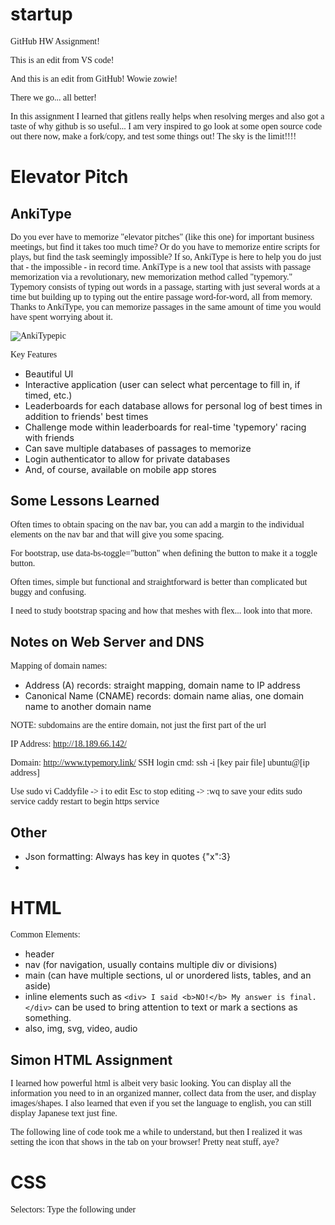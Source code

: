 # startup
GitHub HW Assignment!

This is an edit from VS code!

And this is an edit from GitHub! Wowie zowie!

There we go... all better!

In this assignment I learned that gitlens really helps when resolving merges and also got a taste of why github is so useful... I am very inspired to go look at some open source code out there now, make a fork/copy, and test some things out! The sky is the limit!!!!

 # Elevator Pitch
 ## AnkiType
Do you ever have to memorize "elevator pitches" (like this one) for important business meetings, but find it takes too much time? Or do you have to memorize entire scripts for plays, but find the task seemingly impossible? If so, AnkiType is here to help you do just that - the impossible - in record time. AnkiType is a new tool that assists with passage memorization via a revolutionary, new memorization method called "typemory." Typemory consists of typing out words in a passage, starting with just several words at a time but building up to typing out the entire passage word-for-word, all from memory. Thanks to AnkiType, you can memorize passages in the same amount of time you would have spent worrying about it.


![AnkiTypepic](https://user-images.githubusercontent.com/122409716/214924230-aa613057-602a-4afe-930c-5bb62e81f96a.png)

Key Features
- Beautiful UI
- Interactive application (user can select what percentage to fill in, if timed, etc.)
- Leaderboards for each database allows for personal log of best times in addition to friends' best times
- Challenge mode within leaderboards for real-time 'typemory' racing with friends
- Can save multiple databases of passages to memorize
- Login authenticator to allow for private databases
- And, of course, available on mobile app stores

## Some Lessons Learned

Often times to obtain spacing on the nav bar, you can add a margin to the individual elements on the nav bar and that will give you some spacing.

For bootstrap, use data-bs-toggle="button" when defining the button to make it a toggle button.

Often times, simple but functional and straightforward is better than complicated but buggy and confusing.

I need to study bootstrap spacing and how that meshes with flex... look into that more.

## Notes on Web Server and DNS

Mapping of domain names:
- Address (A) records: straight mapping, domain name to IP address
- Canonical Name (CNAME) records: domain name alias, one domain name to another domain name

NOTE: subdomains are the entire domain, not just the first part of the url


IP Address: http://18.189.66.142/

Domain: http://www.typemory.link/
SSH login cmd: ssh -i [key pair file] ubuntu@[ip address]

Use sudo vi Caddyfile -> i to edit
Esc to stop editing -> :wq to save your edits
sudo service caddy restart to begin https service


## Other

- Json formatting: Always has key in quotes {"x":3}
- 

# HTML

Common Elements:
- header
- nav (for navigation, usually contains multiple div or divisions)
- main (can have multiple sections, ul or unordered lists, tables, and an aside)
- inline elements such as `<div> I said <b>NO!</b> My answer is final. </div>` can be used to bring attention to text or mark a sections as something.
- also, img, svg, video, audio


## Simon HTML Assignment

I learned how powerful html is albeit very basic looking. You can display all the information you need to in an organized manner, collect data from the user, and display images/shapes. I also learned that even if you set the language to english, you can still display Japanese text just fine.

The following line of code took me a while to understand, but then I realized it was setting the icon that shows in the tab on your browser! Pretty neat stuff, aye?
    <link rel="icon" href="favicon.ico" />

# CSS

Selectors:
Type the following under <head><style> or <head><link>link to CSS doc or inline style="color:black"
- NOTE: any declaration at a lower level will override higher level
```
body {
  font-family: sans-serif;
}
```
- If it is a class, use: `.class_name` or `p.class_name` to narrow it down to only paragraphs of that class.
- If it is an ID, use: `#ID_name`
- There is also an attribute selector: a[href] where href can = "./pic_name.png" or href* = "https://" for websites, etc.
- And finally, a pseudo secelctor: `section:hover {}`

- colors can be keyword, RGB hex (#0FA2), RGB function (rgb(25%, 220, 128, 0.5)), or HSL (same as RGB but col, grey, light)

FONTS:
- Two ways to import:
```
@import url('https://fonts.googleapis.com/css2?family=Rubik Microbe&display=swap');

p {
  font-family: 'Rubik Microbe';
}
```
or:
```
@font-face {
  font-family: 'Something';
  src: url('https://cs260.click/fonts/quicksand.woff2');
}

p {
  font-family: Something;
}
```
- BOX MODEL: "caution: pals before marriage" from inside out, content, padding, border, margin
- CSS defaults to content box for sizing (change to border-box for size to match visual size)
Animations:
```
 @keyframes demo {
 from {
 something: value
 }
 //optional: percentage value definitions
 to {
 something: other value
 }
 ```
 
FLEX
- `flex: 0 80px` means will not grow (0) and starting basis height of 80px
- `flex: 1`f gives a fractional value for growth. (if 3, gets 3 units of space)




Be sure to position things absolutely or fix them (depending on what you want them to do when the user scrolls) to posiiton things around the display. Additionally, when having animations that involve going off screen and coming on screen, don't forget to edit the width.

Also, use flex to position your page's elements! It is the move. flex: #ratio of the screen (ex. use 1 and 3 for secondary and main section) #fixed px value (for header/footer)

## Bootstrap

REMEMBER THE FOLLOWING:
- always include <meta name="viewport" content="width=device-width, initial-scale=1" /> under head
- always include <link
      href="https://cdn.jsdelivr.net/npm/bootstrap@5.2.3/dist/css/bootstrap.min.css"
      rel="stylesheet"
      integrity="sha384-rbsA2VBKQhggwzxH7pPCaAqO46MgnOM80zW1RWuH61DGLwZJEdK2Kadq2F9CUG65"
      crossorigin="anonymous" /> under head
- always include <script
    src="https://cdn.jsdelivr.net/npm/bootstrap@5.2.3/dist/js/bootstrap.bundle.min.js"
    integrity="sha384-kenU1KFdBIe4zVF0s0G1M5b4hcpxyD9F7jL+jjXkk+Q2h455rYXK/7HAuoJl+0I4"
    crossorigin="anonymous"
  ></script> just before end of body

Use the following when implementing your program:
- <button... class ="btn btn-success" data-bs-toggle-"button" (for toggling 1st letter show/no show)
- <header class ="sticky-top"
- <footer class ="sticky-bottom"
- include a cover page so it looks clearn
Reference this website for more ideas on what to implement: https://getbootstrap.com/docs/5.2/examples/

## Simon CSS Implementation

I learned the importance of understanding what all of the bootstrap classes do whenever you implement them... because if you don't understand, you will get stuck trying to fix one little formatting thing for a good while! The containers really clicked for me though, and I was able to visualize more easily how all of the containers work togther. I also learned that you could override some undesirable features by using your own stylesheet. I had to do that for a bootstrap login menu that I implemented, as some of the text wasn't centering on it. Once I changed the display of the text's container to flex, however, I could then center its content.

# JavaScript

## Inserting
- You can use `<script src="index.js"><script>` under head or insert functions in a script element on the html document
- You can also write JS code under onClick
- Select HTML elements using:
queryselector('p') - the FIRST p
queryselectorall('p') - an iterator to iterate over ALL p!
- textContent sets child text for element

Use chmod +x deploy.sh in console to make a script executable

## JS Arrow Functions
- Arrow functions with no parenthasees have an automatic return statement built in


## JS Arrays
- sort: runs a function and sorts an array in place
- find: finds first value that satisfies a fxn
- reduce: reduces an array using a function to a single item
- map: maps an array to a new array (a.map(i=>i+i))
- filter: removes all items that dont satisfy fxn (a.filter(i=>i%2))
- every: runs a fxn to see if all items match (a.every(i=>i<3))
- some: every but to see if any items match

Also note that 


## JS Obj/Classes

Remember to use the this. whenever accessing the variables/attributes of the obj/class. Also, when defining a func as an attribute of a func or class, remember that you don't need to declare function before doing so.

## JS Promises and Async/Await

Here is some example code:

```ruby
const haveMoney = false;
const amHungry = true;

function liveLife () {
  return new Promise((resolve,reject) => {
    if (haveMoney && amHungry) {
      resolve('arrrrrriba costa vida! yo quiero un taco!')
    } else if (amHungry) {
      resolve('knock it off Napoleon, make yoself a dang quesedilla!')
    } else {
      reject('just keep working on your homework')
    }
  })
}

liveLife().then((message) => {
  console.log(message)
}).catch((error) => {
  console.log(error)
})
```

And for the same code but async/await:

```ruby 
const haveMoney = false;
const amHungry = false;

async function fxnToLiveLife () {
    try {
  const yourLife = await liveLife();
  console.log(yourLife);
} catch (error) {
  console.log(error);
} finally {
  console.log("good work")
}
}

function liveLife () {
  return new Promise((resolve,reject) => {
    if (haveMoney && amHungry) {
      resolve('arrrrrriba costa vida! yo quiero un taco!')
    } else if (amHungry) {
      resolve('knock it off Napoleon, make yoself a dang quesedilla!')
    } else {
      reject('just keep working on your homework')
    }
  })
}

fxnToLiveLife();
```

When evaluating a promise using the .then .catch. finally, the computer is going to "skip past it" and keep executing the code below. When evaluating a promise using async and await (try, catch etc.), the code hits the await and stops until that await promise is resolved.

## Simon JS

- Be sure to include `<script src="js file name.js"></script>` in your head html section.
- NOTE: Sometimes you need to include this at the end of the body in case your code references HTML elements during initialization!
- Also add  `onclick = "fxn()"` to buttons and forms so that your js is called.
- Additionally, you can define multiple classes for a button element and create a class specifically for the javascript to discover the button.


## Startup JS

- the /g at the end of RegExp means to select every item, not just the first one that matches!
- You can use the JS document to define needed variables and access them in the classes.
- Use classes and initialize an object of the class to get the JS started on each page.
- Use localStorage.setItem(item name, item value) to create local data and localStorage.getItem(item name) to access that data
- PERSONAL NOTE: Check form action on collections page? ALSO, see CSS flex grid for collections page!

# `POST MIDTERM`

## URL
Example: https://byu.edu:443/cs/260/student?filter=accepted#summary
- shceme: https
- domain name: byu.edu
- port: 3000 (specifies which port is used to connect to domain server)
- path: /school/byu/user/8014
- parameters: filter=names&highlight=intro,summary
- anchor: summary (sub-location)
URN is a Uniform Resource Name that doesn't specify a specific location.
URI is a Uniform Resource Identifier that could refer to either a URL or a URN.

## Ports
Common port numbers:
- 20: FTP (file transfer protocol)
- 22: SSH for remote devices
- 25: Simple Mail Transfer Protocol (SMTP) for sending email
- 53: DNS for looking up IP addresses
- 80: HTTP for web requests
- 110: Post Office Protocol (POP3) for retrieving email
- 123: Netwrok Time Protocol (NTP) for managing time
- 161: Simple Network Management Protocol (SNMP) for managing routers, printers, etc.
- 194: Internet Relay Chat (IRC) for chatting
- 443: HTTPS

## HTTP
Verbs:
- GET
- POST
- PUT
- DELETE
- OPTIONS

Status Codes:
- 1xx: informational
- 2xx - success
- 3xx - redirect
- 4xx - client errors (invalid request)
- 5xx - server errors

## SOP and CORS
SOP is Same Origin Policy. Only allows JavaScript to make rquests to domain if it is same domain that user is viewing. Default is SOP aka to not allow other origins.
CORS is Cross Origin Resource Sharing. Allows server to respond with what origins are allowed. If *, any origin can make the request

## Node.js

1. Create project directory
2. Initialize it by running `npm init -y`
3. Add `node-modules` to `.gitignore`
4. Install desired packages using `npm install <package name>`
5. Add `require('<package name>')` to JS code
6. Run your code w/ `node main.js`

For a localhost server, install npm package `http` and use:

```ruby
const http = require('http');
const server = http.createServer(function (req, res) {
  res.writeHead(200, { 'Content-Type': 'text/html' });
  res.write('<h1>Hello Node.js!</h1>');
  res.end();
});

server.listen(8080, () => {
  console.log(`Web service listening on port 8080`);
});
```

